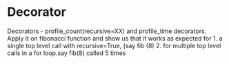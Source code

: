 # Decorator
Decorators - profile_count(recursive=XX) and profile_time decorators. Apply it on fibonacci function and show us that it works as expected for
    1. a single top level call with recursive=True, (say fib (8)
    2. for multiple top level calls in a for loop.say fib(8) called 5 times
